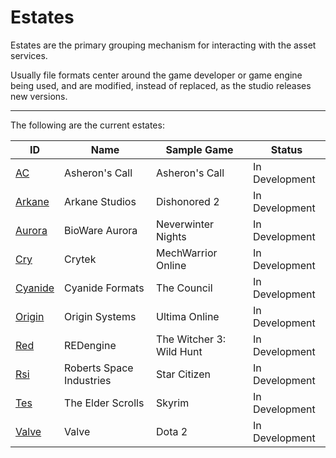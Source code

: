 Estates
===============

Estates are the primary grouping mechanism for interacting with the asset services.

Usually file formats center around the game developer or game engine being used, and are modified, instead of replaced, as the studio releases new versions.


---

The following are the current estates:

| ID                            | Name                      | Sample Game       | Status
| ---                           | ---                       | ---               | ---
| [AC](AC/Readme.md)            | Asheron's Call            | Asheron's Call    | In Development
| [Arkane](Arkane/Readme.md)    | Arkane Studios            | Dishonored 2      | In Development
| [Aurora](Aurora/Readme.md)    | BioWare Aurora            | Neverwinter Nights| In Development
| [Cry](Cry/Readme.md)          | Crytek                    | MechWarrior Online| In Development
| [Cyanide](Cyanide/Readme.md)  | Cyanide Formats           | The Council       | In Development
| [Origin](Origin/Readme.md)    | Origin Systems            | Ultima Online     | In Development
| [Red](Red/Readme.md)          | REDengine                 | The Witcher 3: Wild Hunt | In Development
| [Rsi](Rsi/Readme.md)          | Roberts Space Industries  | Star Citizen      | In Development
| [Tes](Tes/Readme.md)          | The Elder Scrolls         | Skyrim            | In Development
| [Valve](Valve/Readme.md)      | Valve                     | Dota 2            | In Development
